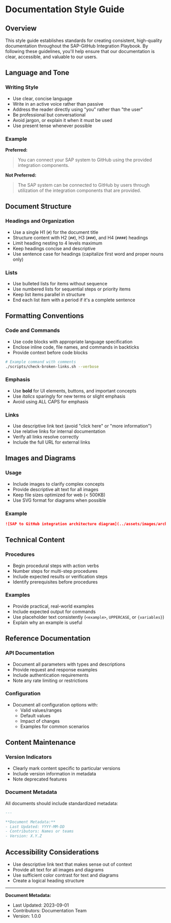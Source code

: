 # Documentation Style Guide

## Overview

This style guide establishes standards for creating consistent, high-quality documentation throughout the SAP-GitHub Integration Playbook. By following these guidelines, you'll help ensure that our documentation is clear, accessible, and valuable to our users.

## Language and Tone

### Writing Style

- Use clear, concise language
- Write in an active voice rather than passive
- Address the reader directly using "you" rather than "the user"
- Be professional but conversational
- Avoid jargon, or explain it when it must be used
- Use present tense whenever possible

### Example

**Preferred:**
> You can connect your SAP system to GitHub using the provided integration components.

**Not Preferred:**
> The SAP system can be connected to GitHub by users through utilization of the integration components that are provided.

## Document Structure

### Headings and Organization

- Use a single H1 (`#`) for the document title
- Structure content with H2 (`##`), H3 (`###`), and H4 (`####`) headings
- Limit heading nesting to 4 levels maximum
- Keep headings concise and descriptive
- Use sentence case for headings (capitalize first word and proper nouns only)

### Lists

- Use bulleted lists for items without sequence
- Use numbered lists for sequential steps or priority items
- Keep list items parallel in structure
- End each list item with a period if it's a complete sentence

## Formatting Conventions

### Code and Commands

- Use code blocks with appropriate language specification
- Enclose inline code, file names, and commands in backticks
- Provide context before code blocks

```bash
# Example command with comments
./scripts/check-broken-links.sh --verbose
```

### Emphasis

- Use **bold** for UI elements, buttons, and important concepts
- Use *italics* sparingly for new terms or slight emphasis
- Avoid using ALL CAPS for emphasis

### Links

- Use descriptive link text (avoid "click here" or "more information")
- Use relative links for internal documentation
- Verify all links resolve correctly
- Include the full URL for external links

## Images and Diagrams

### Usage

- Include images to clarify complex concepts
- Provide descriptive alt text for all images
- Keep file sizes optimized for web (< 500KB)
- Use SVG format for diagrams when possible

### Example

```markdown
![SAP to GitHub integration architecture diagram](../assets/images/architecture/integration-diagram.png)
```

## Technical Content

### Procedures

- Begin procedural steps with action verbs
- Number steps for multi-step procedures
- Include expected results or verification steps
- Identify prerequisites before procedures

### Examples

- Provide practical, real-world examples
- Include expected output for commands
- Use placeholder text consistently (`<example>`, `UPPERCASE`, or `{variables}`)
- Explain why an example is useful

## Reference Documentation

### API Documentation

- Document all parameters with types and descriptions
- Provide request and response examples
- Include authentication requirements
- Note any rate limiting or restrictions

### Configuration

- Document all configuration options with:
  - Valid values/ranges
  - Default values
  - Impact of changes
  - Examples for common scenarios

## Content Maintenance

### Version Indicators

- Clearly mark content specific to particular versions
- Include version information in metadata
- Note deprecated features

### Document Metadata

All documents should include standardized metadata:

```markdown
---

**Document Metadata:**
- Last Updated: YYYY-MM-DD
- Contributors: Names or teams
- Version: X.Y.Z
```

## Accessibility Considerations

- Use descriptive link text that makes sense out of context
- Provide alt text for all images and diagrams
- Use sufficient color contrast for text and diagrams
- Create a logical heading structure

---

**Document Metadata:**
- Last Updated: 2023-09-01
- Contributors: Documentation Team
- Version: 1.0.0